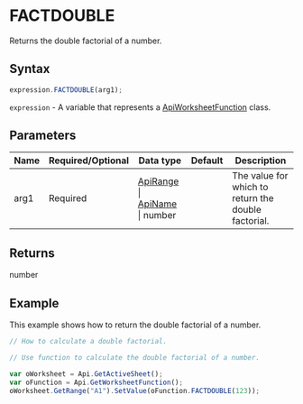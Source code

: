 # FACTDOUBLE

Returns the double factorial of a number.

## Syntax

```javascript
expression.FACTDOUBLE(arg1);
```

`expression` - A variable that represents a [ApiWorksheetFunction](../ApiWorksheetFunction.md) class.

## Parameters

| **Name** | **Required/Optional** | **Data type** | **Default** | **Description** |
| ------------- | ------------- | ------------- | ------------- | ------------- |
| arg1 | Required | [ApiRange](../../ApiRange/ApiRange.md) \| [ApiName](../../ApiName/ApiName.md) \| number |  | The value for which to return the double factorial. |

## Returns

number

## Example

This example shows how to return the double factorial of a number.

```javascript editor-xlsx
// How to calculate a double factorial.

// Use function to calculate the double factorial of a number.

var oWorksheet = Api.GetActiveSheet();
var oFunction = Api.GetWorksheetFunction();
oWorksheet.GetRange("A1").SetValue(oFunction.FACTDOUBLE(123));
```
